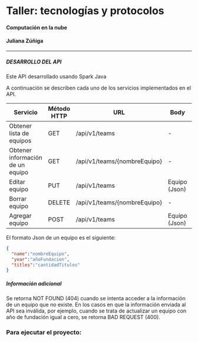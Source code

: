 # Taller: tecnologías y protocolos
#### Computación en la nube
#### Juliana Zúñiga

_____________________________________________________

##### DESARROLLO DEL API


Este API desarrollado usando Spark Java

A continuación se describen cada uno de los servicios implementados en el API.

| Servicio | Método HTTP | URL | Body | Resultado |
| ------ | ------ | ------ | ------ | ------ |
| Obtener lista de equipos | GET | /api/v1/teams | - | Lista de equipos (Json)
| Obtener información de un equipo | GET | /api/v1/teams/{nombreEquipo} | - | Equipo (Json)
| Editar equipo | PUT | /api/v1/teams | Equipo (Json) | HTTP OK: 200
| Borrar equipo | DELETE | /api/v1/teams/{nombreEquipo} | - | HTTP OK: 200
| Agregar equipo | POST | /api/v1/teams | Equipo (Json) | HTTP OK: 200



El formato Json de un equipo es el siguiente:

```json
{
  "name":"nombreEquipo",
  "year":"añoFundacion",
  "titles":"cantidadTitulos"
}
```
##### Información adicional

Se retorna NOT FOUND (404) cuando se intenta acceder a la información de un equipo que no existe. En los casos en que la información enviada al API sea inválida, por ejemplo, cuando se trata de actualizar un  equipo con año de fundación igual a cero, se retorna BAD REQUEST (400).


### Para ejecutar  el proyecto:
